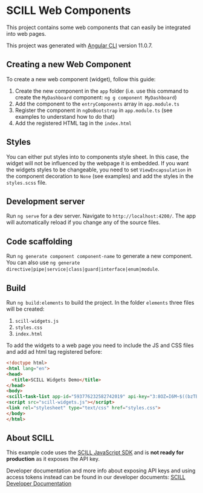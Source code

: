 # SCILL Web Components

This project contains some web components that can easily be integrated into web pages.

This project was generated with [Angular CLI](https://github.com/angular/angular-cli) version 11.0.7.

## Creating a new Web Component

To create a new web component (widget), follow this guide:

1. Create the new component in the `app` folder (i.e. use this command to create the `MyDashboard` component: `ng g component MyDashboard`)
2. Add the component to the `entryComponents` array in `app.module.ts`
3. Register the component in `ngDoBootstrap` in `app.module.ts` (see examples to understand how to do that)
4. Add the registered HTML tag in the `index.html`

## Styles
You can either put styles into to components style sheet. In this case, the widget will not be
influenced by the webpage it is embedded. If you want the widgets styles to be changeable, you
need to set `ViewEncapsulation` in the component decoration to `None` (see examples) and add
the styles in the `styles.scss` file.

## Development server

Run `ng serve` for a dev server. Navigate to `http://localhost:4200/`. The app will automatically reload if you change any of the source files.

## Code scaffolding

Run `ng generate component component-name` to generate a new component. You can also use `ng generate directive|pipe|service|class|guard|interface|enum|module`.

## Build

Run `ng build:elements` to build the project. In the folder `elements` three files will be created:

1. `scill-widgets.js`
2. `styles.css`
3. `index.html`

To add the widgets to a web page you need to include the JS and CSS files and add ad html tag registered before:

```html
<!doctype html>
<html lang="en">
<head>
  <title>SCILL Widgets Demo</title>
</head>
<body>
<scill-task-list app-id="593776232582742019" api-key="3:8OZ=I6M~$((bzTB&E&OJRXcLE48S!:'x),F.8I*," user-id="1234" battle-pass-id="627086321190174723"></scill-task-list>
<script src="scill-widgets.js"></script>
<link rel="stylesheet" type="text/css" href="styles.css">
</body>
</html>
```

## About SCILL

This example code uses the [SCILL JavaScript SDK](https://github.com/scillgame/scill-js) and is **not ready for
production** as it exposes the API key. 

Developer documentation and more info about exposing API keys and using access tokens instead can
be found in our developer documents: [SCILL Developer Documentation](https://developers.scillgame.com/api/introduction.html)
